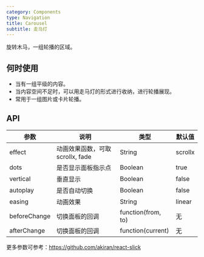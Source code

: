 ```yaml
---
category: Components
type: Navigation
title: Carousel
subtitle: 走马灯
---
```


旋转木马，一组轮播的区域。

## 何时使用

- 当有一组平级的内容。
- 当内容空间不足时，可以用走马灯的形式进行收纳，进行轮播展现。
- 常用于一组图片或卡片轮播。

## API

| 参数             | 说明                                         | 类型     | 默认值                          |
|------------------|----------------------------------------------|----------|---------------------------------|
| effect           | 动画效果函数，可取 scrollx, fade | String | scrollx |
| dots | 是否显示面板指示点 | Boolean   | true |
| vertical | 垂直显示 | Boolean   | false |
| autoplay | 是否自动切换 | Boolean   | false |
| easing | 动画效果 | String   | linear |
| beforeChange      | 切换面板的回调                              | function(from, to) | 无
| afterChange       | 切换面板的回调                              | function(current)  | 无

更多参数可参考：https://github.com/akiran/react-slick

<style>
.ant-carousel .slick-slide {
  text-align: center;
  height: 100px;
  line-height: 100px;
  background: #71B5DE;
  color: #fff;
  overflow: hidden;
}
#components-carousel-demo-vertical .ant-carousel {
  margin-right: 35px;
}
</style>
